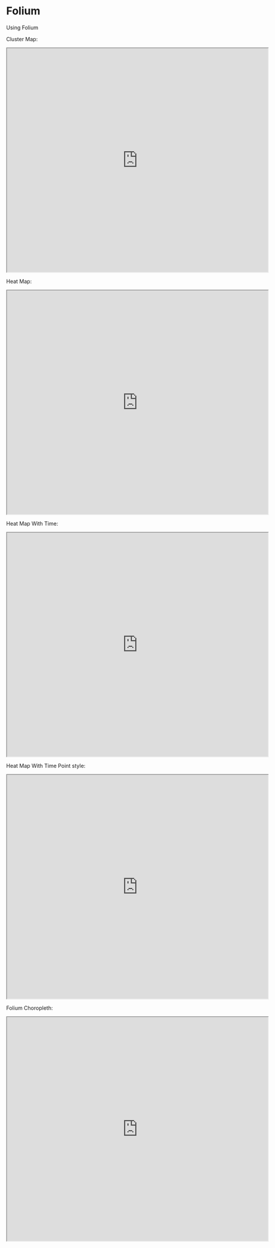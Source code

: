 # Folium
Using Folium

Cluster Map:
<iframe src="https://keanang.github.io/Folium/cluster_map.html" width="700" height="600"></iframe>


Heat Map:
<iframe src="https://keanang.github.io/Folium/Heat_Map.html" width="700" height="600"></iframe>

Heat Map With Time:
<iframe src="https://keanang.github.io/Folium/Heat_time_Map.html" width="700" height="600"></iframe>

Heat Map With Time Point style:
<iframe src="https://keanang.github.io/Folium/Heat_time_point_Map.html" width="700" height="600"></iframe>

Folium Choropleth:
<iframe src="https://keanang.github.io/Folium/folium_Choropleth.html" width="700" height="600"></iframe>
